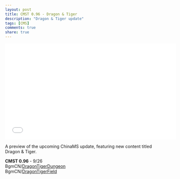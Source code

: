 ```yaml
---
layout: post
title: CMST 0.96 - Dragon & Tiger
description: "Dragon & Tiger update"
tags: [CMS]
comments: true
share: true
---
```


<iframe width="560" height="315" src="//www.youtube.com/embed/videoseries?list=PLARr36qkoiWZsVo6UsZQUXPeLKvJ5jvkA" frameborder="0" allowfullscreen></iframe>

A preview of the upcoming ChinaMS update, featuring new content titled Dragon & Tiger.

<b>CMST 0.96</b> - 9/26  
BgmCN/<a href="http://youtu.be/apwKSQfDkvY">DragonTigerDungeon</a>  
BgmCN/<a href="http://youtu.be/ULy-P8wgU5Q">DragonTigerField</a>  
